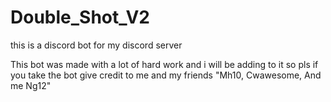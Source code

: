 # Double_Shot_V2
this is a discord bot for my discord server

This bot was made with a lot of hard work and i will be adding to it so pls if you take the bot give credit to me and my friends "Mh10, Cwawesome, And me Ng12"
